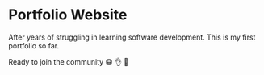 # Portfolio Website

After years of struggling in learning software development. This is my first portfolio so far.

Ready to join the community &#128512; &#128076; &#127996;
